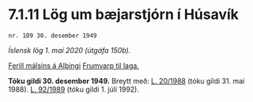 # 7.1.11 Lög um bæjarstjórn í Húsavík

`nr. 109 30. desember 1949`

_Íslensk lög 1. maí 2020 (útgáfa 150b)._

[Ferill málsins á Alþingi](https://www.althingi.is/thingstorf/thingmalalistar-eftir-thingum/ferill/?ltg=69&mnr=27)
[Frumvarp til laga.](https://www.althingi.is/altext/69/s/pdf/0031.pdf)

**Tóku gildi 30. desember 1949.**
Breytt með:
[L. 20/1988](https://althingi.is/altext/stjtnr.html#1988020) (tóku gildi 31. maí 1988).
[L. 92/1989](https://althingi.is/altext/stjt/1989.092.html) (tóku gildi 1. júlí 1992).


